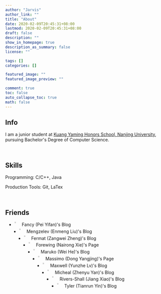 ```yaml
---
author: "Jarvis"
author_link: ""
title: "About"
date: 2020-02-09T20:45:31+08:00
lastmod: 2020-02-09T20:45:31+08:00
draft: false
description: ""
show_in_homepage: true
description_as_summary: false
license: ""

tags: []
categories: []

featured_image: ""
featured_image_preview: ""

comment: true
toc: false
auto_collapse_toc: true
math: false
---
```


## Info

I am a junior student at [Kuang Yaming Honors School, Nanjing University]( https://dii.nju.edu.cn/ ),  pursuing Bachelor's Degree of Computer Science.

<br>

## Skills

Programming:  C/C++, Java

Production Tools: Git, LaTex

<br>

## Friends 

<ul>
    <li style="margin: 1%;">
        <a href="https://fancypei.github.io/">
     	   <img src="/images/Fancy.png" style="width: 3%; margin-left: 1px; display:inline; float:left; vertical-align: middle;">
       	   <span style="margin-left: 2%; display:inline; float:left; vertical-align: middle;"> Fancy (Pei Yifan)'s Blog </span>
       </a>
    </li> 
     <li style="margin: 1%;">
        <a href="https://mengzelev.github.io/">
     	   <img src="/images/Mengzelev.png" style="width: 3%; margin-left: 1px; display:inline; float:left; vertical-align: middle;">
       	   <span style="margin-left: 2%; display:inline; float:left; vertical-align: middle;">Mengzelev (Enmeng Liu)'s Blog </span>
       </a>
    </li>
   <li style="margin: 1%;">
        <a href="https://zhengzangw.github.io/">
     	   <img src="/images/zhengzangw.png" style="width: 3%; margin-left: 1px; display:inline; float:left; vertical-align: middle;">
       	   <span style="margin-left: 2%; display:inline; float:left; vertical-align: middle;">Fermat (Zangwei Zheng)'s Blog </span>
       </a>
    </li>
    <li style="margin: 1%;">
        <a href="https://jbesu.com/">
     	   <img src="/images/Forewing.png" style="width: 3%; margin-left: 1px; display:inline; float:left; vertical-align: middle;">
       	   <span style="margin-left: 2%; display:inline; float:left; vertical-align: middle;">Forewing (Nairong Xie)'s Page </span>
       </a>
    </li>
     <li style="margin: 1%;">
        <a href="https://marukohe.github.io/">
     	   <img src="/images/maruko.png" style="width: 3%; margin-left: 1px; display:inline; float:left; vertical-align: middle;">
       	   <span style="margin-left: 2%; display:inline; float:left; vertical-align: middle;">Maruko (Wei He)'s Blog </span>
       </a>
    </li>
    <li style="margin: 1%;">
        <a href="https://maxmute.com/">
     	   <img src="/images/massimo.png" style="width: 3%; margin-left: 1px; display:inline; float:left; vertical-align: middle;">
       	   <span style="margin-left: 2%; display:inline; float:left; vertical-align: middle;">Massimo (Dong Yangjing)'s Page </span>
       </a>
    </li>
    <li style="margin: 1%;">
        <a href="https://maxwell-lyu.github.io/">
     	   <img src="/images/maxwell.png" style="width: 3%; margin-left: 1px; display:inline; float:left; vertical-align: middle;">
       	   <span style="margin-left: 2%; display:inline; float:left; vertical-align: middle;">Maxwell (Yunzhe Lv)'s Blog </span>
       </a>
    </li>
    <li style="margin: 1%;">
        <a href="https://michael1015198808.github.io/">
     	   <img src="/images/michael.png" style="width: 3%; margin-left: 1px; display:inline; float:left; vertical-align: middle;">
       	   <span style="margin-left: 2%; display:inline; float:left; vertical-align: middle;">Micheal (Zhenyu Yan)'s Blog </span>
       </a>
    </li>
    <li style="margin: 1%;">
        <a href="https://https://rivers-shall.github.io/">
     	   <img src="/images/river.png" style="width: 3%; margin-left: 1px; display:inline; float:left; vertical-align: middle;">
       	   <span style="margin-left: 2%; display:inline; float:left; vertical-align: middle;">Rivers-Shall (Jiang Xiao)'s Blog </span>
       </a>
    </li>
     <li style="margin: 1%;">
        <a href="https://tyler-ytr.github.io/">
     	   <img src="/images/yin.png" style="width: 3%; margin-left: 1px; display:inline; float:left; vertical-align: middle;">
       	   <span style="margin-left: 2%; display:inline; float:left; vertical-align: middle;">Tyler (Tianrun Yin)'s Blog </span>
       </a>
    </li>
    
</ul>



